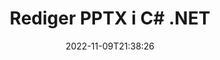 ---
############################# Static ############################
layout: "auto-gen-editor"
date: 2022-11-09T21:38:26
draft: false
otherformats: doc docx docm dotx xls xlsx xlsm ppt pptm mobi epub html mhtml txt xml csv pdf xps msg eml

############################# Head ############################
head_title: "PPTX Editor – Rediger PPTX i C# .NET"
head_description: "Hvordan redigere PPTX i C# .NET ved å bruke noen få linjer med kode? Bruk GroupDocs-dokumenter som behandler APIer for å redigere, oppdatere og lagre 30+ filformater."

############################# Header ############################
title: "Rediger PPTX i C# .NET"
description: "Effektiv og robust PPTX-redigering ved bruk av GroupDocs.Editor på serversiden for C# .NET APIer, uten bruk av programvare som Microsoft eller Open Office."
bg_image: "https://cms.admin.containerize.com/templates/aspose/App_Themes/V3/images/bg/header1.png"
bg_overlay: false
button:
    enable: true
    icon: "fas fa-arrow-down"
    label: "Last ned gratis prøveversjon"
    link: "https://downloads.groupdocs.com/editor/net"

############################# SubMenu ############################
submenu:
    enable: true

    left:
        img_alt: "GroupDocs.Editor for .NET"
        image: "https://cms.admin.containerize.com/templates/groupdocs/images/product-logos/90x90-noborder/groupdocs-editor-net.png"
        product: "GroupDocs.Editor"
        platform: ".NET"

    middle:
        button:

            # button loop
            - link: "https://apireference.groupdocs.com/editor/net"
              text: "API-referanse"

            # button loop
            - link: "https://github.com/groupdocs-editor"
              text: "Kodeeksempler"

            # button loop
            - link: "https://products.groupdocs.app/editor/family"
              text: "Live-demoer"

            # button loop
            - link: "https://purchase.groupdocs.com/pricing/editor/net"
              text: "Prissetting"

    right:
        link_download: "https://downloads.groupdocs.com/editor"
        link_learn: "https://docs.groupdocs.com/editor/net"
        link_buy: "https://purchase.groupdocs.com"

############################# About ############################
about:
    enable: true
    title: "Om GroupDocs.Editor for .NET API"
    content: |
        [GroupDocs.Editor for .NET](/no/editor/net/) API er et riktig valg for å redigere Microsoft Word, Excel, PowerPoint, Open Office-dokumenter og presentasjoner. GroupDocs.Editor er et frittstående API som er egnet for serverside- og back-end-systemer der høy ytelse kreves. Det er ikke avhengig av programvare som Microsoft eller Open Office.

############################# Steps ############################
steps:
    enable: true
    title_left: "Trinn for å redigere PPTX i C#"
    content_left: |
        [GroupDocs.Editor for .NET](/no/editor/net/) gir utviklere en enkel og grei måte å redigere PPTX-filene ved å bruke noen få linjer med kode.
        * Opprett en forekomst av 'Editor'-klassen med obligatorisk filbane eller bytestrøm og valgfri 'PresentationLoadOptions'-klasse og last inn PPTX-filen
        * Opprett og still inn klasseforekomsten `PresentationEditOptions` for filformatet PPTX
        * Kall `Editor.Edit()`-metoden og skaff PPTX-dokumentet i HTML-format som enkelt kan redigeres med hvilken som helst WYSIWYG-editor.
        * Kall `Editor.Save()`-metoden og lagre den redigerte PPTX-filen ved å bruke klassen `PresentationSaveOptions`

        
    title_right: "Systemkrav"
    content_right: |
        En grunnleggende dokumentredigering med GroupDocs.Editor for .NET APIer kan gjøres ved å implementere noen få enkle trinn. APIene våre støttes på alle større plattformer og operativsystemer. Før du utfører koden nedenfor, sørg for at du har følgende forutsetninger installert på systemet ditt.

        * Operativsystemer: Microsoft Windows, Linux, MacOS
        * Utviklingsmiljøer: Microsoft Visual Studio, Xamarin, MonoDevelop
        * Rammer: .NET Framework, .NET Standard, .NET Core, Mono
        * Få den nyeste versjonen av GroupDocs.Editor for .NET lastet ned fra [NuGet](https://www.nuget.org/packages/groupdocs.editor)
        
    code: |        
        ```csharp
        // Load the PPTX file into Editor with the optional PresentationLoadOptions
        Editor editor = new Editor("source.pptx", delegate { return new PresentationLoadOptions(); });

        // Create and adjust the edit options
        PresentationEditOptions editOptions = new PresentationEditOptions();
        editOptions.SlideNumber = 1;//select a slide to edit

        // Open input PPTX document for edit — obtain an intermediate document, that can be edited
        EditableDocument beforeEdit = editor.Edit(editOptions);

        // Grab PPTX document content and associated resources from editable document
        string content = beforeEdit.GetEmbeddedHtml();

        // Send the content to WYSIWYG-editor, edit it there, and send edited content back to the server-side
        // This step simulates a such operation
        string updatedContent = content.Replace("Title", "Edited Title");

        // Grab edited content and resources from WYSIWYG-editor and create a new EditableDocument instance from it
        EditableDocument afterEdit = EditableDocument.FromMarkup(updatedContent, null);

        // Create a save options and select a desired output format
        PresentationSaveOptions saveOptions = new PresentationSaveOptions(Formats.PresentationFormats.Pptx);

        // Save edited PPTX document to the file
        editor.Save(afterEdit, "edited.pptx", saveOptions);
        ```
        
############################# Demos ############################
demos:
    enable: true
    title: "PPTX Editor Live Demoer"
    content: |
        Rediger PPTX akkurat nå ved å gå til nettstedet [GroupDocs.Editor Live Demos](https://products.groupdocs.app/editor/family).
        Live-demoen har følgende fordeler
        
############################# More Formats ############################
more_formats:
    enable: true
    title: "Andre støttede redaktører"
    content: |
        Du kan også redigere andre filformater. Vennligst se hele listen nedenfor.


############################# Back to top ###############################
back_to_top:
    enable: true
---